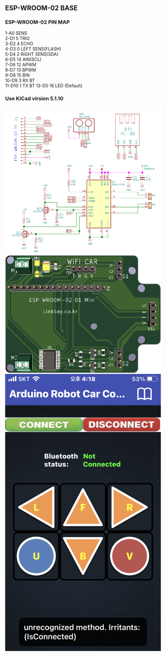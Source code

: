 ## ESP-WROOM-02 BASE

### ESP-WROOM-02 PIN MAP
1-A0     SENS  
2-D1   5 TRIG  
3-D2   4 ECHO  
4-D3   0 LEFT SENS(FLASH)   
5-D4   2 RIGHT SENS(SDA)  
6-D5  14 AIN(SCL)  
7-D6  12 APWM   
8-D7  13 BPWM   
9-D8  15 BIN    
10-D9  3 RX  BT  
11-D10 1 TX  BT
13-D0 16 LED (Default)  

### Use KiCad virsion 5.1.10 
![회로도](https://github.com/copaland/smartCar/blob/main/EDU_CAR_circuit/image/carkitSCH2.PNG)  
![PCB](https://github.com/copaland/smartCar/blob/main/EDU_CAR_circuit/image/carkitPCB-cutout.png)  
![APP](https://github.com/copaland/smartCar/blob/main/EDU_CAR_circuit/image/IMG_1053.PNG) 
